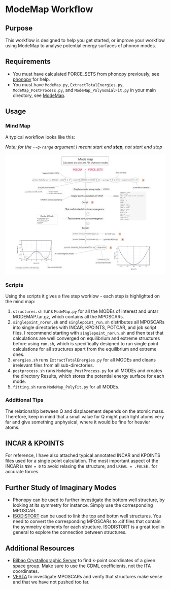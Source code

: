 # ModeMap Workflow
## Purpose
This workflow is designed to help you get started, or improve your workflow using ModeMap to analyse potential energy surfaces of phonon modes.

## Requirements
- You must have calculated FORCE_SETS from phonopy previously, see [phonopy](../phonopy) for help.
- You must have `ModeMap.py`, `ExtractTotalEnergies.py`, `ModeMap_PostProcess.py`, and `ModeMap_PolynomialFit.py` in your main directory, see [ModeMap](https://github.com/JMSkelton/ModeMap).

## Usage 
### Mind Map
A typical workflow looks like this:

*Note: for the `--q-range` argument I meant start end **step**, not start end stop*

![](diagramme_modemap.png)
### Scripts
Using the scripts it gives a five step worklow - each step is highlighted on the mind map:
1. `structures.sh` runs `ModeMap.py` for all the MODEs of interest and untar MODEMAP.tar.gz, which contains all the MPOSCARs. 
2. `singlepoint_norun.sh` and `singlepoint_run.sh` distributes all MPOSCARs into single directories with INCAR, KPOINTS, POTCAR, and job script files. I recommend starting with `singlepoint_norun.sh` and then test that calculations are well converged on equilibrium and extreme structures before using `run.sh`, which is specifically designed to run single point calculations for all structures apart from the equilibrium and extreme ones.
3. `energies.sh` runs `ExtractTotalEnergies.py` for all MODEs and cleans irrelevant files from all sub-directories. 
4. `postprocess.sh` runs `ModeMap_PostProcess.py` for all MODEs and creates the directory Results, which stores the potential energy surface for each mode.
5. `fitting.sh` runs `ModeMap_PolyFit.py` for all MODEs.

### Additional Tips
The relationship between Q and displacement depends on the atomic mass. Therefore, keep in mind that a small value for Q might push light atoms very far and give something unphysical, where it would be fine for heavier atoms. 

## INCAR & KPOINTS
For reference, I have also attached typical annotated INCAR and KPOINTS files used for a single point calculation. The most important aspect of the INCAR is `NSW = 0` to avoid relaxing the structure, and `LREAL = .FALSE.` for accurate forces.

## Further Study of Imaginary Modes
- Phonopy can be used to further investigate the bottom well structure, by looking at its symmetry for instance. Simply use the corresponding MPOSCAR.
- [ISODISTORT](https://stokes.byu.edu/iso/isodistort.php) can be used to link the top and bottm well structures. You need to convert the corresponding MPOSCARs to .cif files that contain the symmetry elements for each structure. ISODISTORT is a great tool in general to explore the connection between structures.

## Additional Resources
- [Bilbao Crystallographic Server](https://www.cryst.ehu.es/cryst/get_kvec.html) to find k-point coordinates of a given space group. Make sure to use the CDML coefficients, not the ITA coordinates.
- [VESTA](http://jp-minerals.org/vesta/en/) to investigate MPOSCARs and verify that structures make sense and that we have not pushed too far.
